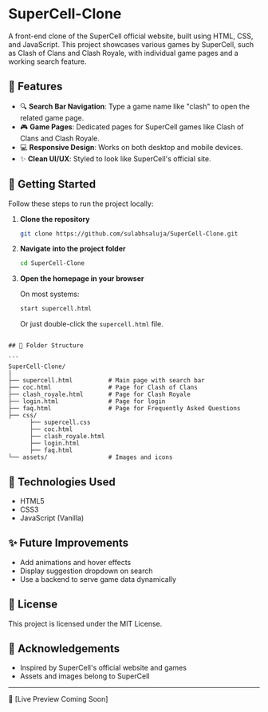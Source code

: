 
# SuperCell-Clone

A front-end clone of the SuperCell official website, built using HTML, CSS, and JavaScript. This project showcases various games by SuperCell, such as Clash of Clans and Clash Royale, with individual game pages and a working search feature.

## 🌟 Features

- 🔍 **Search Bar Navigation**: Type a game name like "clash" to open the related game page.
- 🎮 **Game Pages**: Dedicated pages for SuperCell games like Clash of Clans and Clash Royale.
- 💻 **Responsive Design**: Works on both desktop and mobile devices.
- ✨ **Clean UI/UX**: Styled to look like SuperCell's official site.



## 🚀 Getting Started


Follow these steps to run the project locally:

1. **Clone the repository**

   ```bash
   git clone https://github.com/sulabhsaluja/SuperCell-Clone.git


2. **Navigate into the project folder**

   ```bash
   cd SuperCell-Clone
   ```

3. **Open the homepage in your browser**

   On most systems:

   ```bash
   start supercell.html
   ```

   Or just double-click the `supercell.html` file.

````

## 📁 Folder Structure

```
SuperCell-Clone/
│
├── supercell.html          # Main page with search bar
├── coc.html                # Page for Clash of Clans
├── clash_royale.html       # Page for Clash Royale
├── login.html              # Page for login
├── faq.html                # Page for Frequently Asked Questions
├── css/
      ├── supercell.css          
      ├── coc.html                
      ├── clash_royale.html      
      ├── login.html             
      ├── faq.html  
└── assets/                 # Images and icons
````

## 🧰 Technologies Used

* HTML5
* CSS3
* JavaScript (Vanilla)

## ✨ Future Improvements

* Add animations and hover effects
* Display suggestion dropdown on search
* Use a backend to serve game data dynamically

## 📜 License

This project is licensed under the MIT License.

## 🙌 Acknowledgements

* Inspired by SuperCell's official website and games
* Assets and images belong to SuperCell

---

🔗 \[Live Preview Coming Soon]



